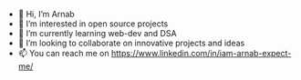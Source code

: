 - 👋 Hi, I’m Arnab
- 👀 I’m interested in open source projects
- 🌱 I’m currently learning web-dev and DSA
- 💞️ I’m looking to collaborate on innovative projects and ideas
- 📫 You can reach me on https://www.linkedin.com/in/iam-arnab-expect-me/

<!---
breeze37/breeze37 is a ✨ special ✨ repository because its `README.md` (this file) appears on your GitHub profile.
You can click the Preview link to take a look at your changes.
--->
